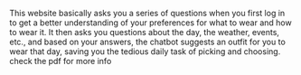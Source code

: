 This website basically asks you a series of questions when you first log in to get a better understanding of
your preferences for what to wear and how to wear it. It then asks you questions about the day, the weather, events, etc., 
and based on your answers, the chatbot suggests an outfit for you to wear that day, saving you the tedious daily task of picking and choosing. 
check the pdf for more info

